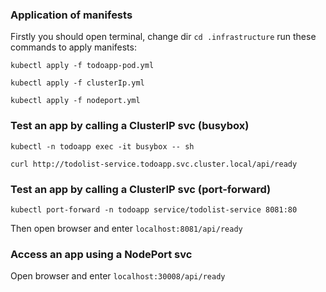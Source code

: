 ### Application of manifests
Firstly you should open terminal, change dir `cd .infrastructure` run these commands to apply manifests:
```
kubectl apply -f todoapp-pod.yml
```
```
kubectl apply -f clusterIp.yml
```
```
kubectl apply -f nodeport.yml
```


### Test an app by calling a ClusterIP svc (busybox)
```
kubectl -n todoapp exec -it busybox -- sh
```
```
curl http://todolist-service.todoapp.svc.cluster.local/api/ready
```

### Test an app by calling a ClusterIP svc (port-forward)
```
kubectl port-forward -n todoapp service/todolist-service 8081:80 
```
Then open browser and enter `localhost:8081/api/ready`

### Access an app using a NodePort svc
Open browser and enter `localhost:30008/api/ready`
